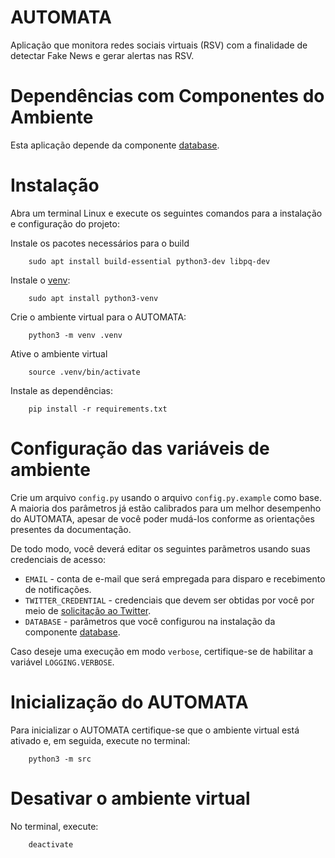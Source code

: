 # AUTOMATA

Aplicação que monitora redes sociais virtuais (RSV) com a finalidade de detectar Fake News e gerar alertas nas RSV.

# Dependências com Componentes do Ambiente
Esta aplicação depende da componente [database](https://github.com/projeto-confia/database).

# Instalação

Abra um terminal Linux e execute os seguintes comandos para a instalação e configuração do projeto:

Instale os pacotes necessários para o build

```
    sudo apt install build-essential python3-dev libpq-dev
```

Instale o [venv](https://docs.python.org/3/library/venv.html):

```
    sudo apt install python3-venv
```

Crie o ambiente virtual para o AUTOMATA:

```
    python3 -m venv .venv
```

Ative o ambiente virtual

```
    source .venv/bin/activate
```

Instale as dependências:

```
    pip install -r requirements.txt
```

# Configuração das variáveis de ambiente
Crie um arquivo `config.py` usando o arquivo `config.py.example` como base. A maioria dos parâmetros já estão calibrados para um melhor desempenho do AUTOMATA, apesar de você poder mudá-los conforme as orientações presentes da documentação.

De todo modo, você deverá editar os seguintes parãmetros usando suas credenciais de acesso:

* `EMAIL` - conta de e-mail que será empregada para disparo e recebimento de notificações.
* `TWITTER_CREDENTIAL` - credenciais que devem ser obtidas por você por meio de [solicitação ao Twitter](https://developer.twitter.com/en/docs/twitter-api/getting-started/getting-access-to-the-twitter-api).
* `DATABASE` - parâmetros que você configurou na instalação da componente [database](https://github.com/projeto-confia/database).

Caso deseje uma execução em modo `verbose`, certifique-se de habilitar a variável `LOGGING.VERBOSE`.

# Inicialização do AUTOMATA

Para inicializar o AUTOMATA certifique-se que o ambiente virtual está ativado e, em seguida, execute no terminal:

```
    python3 -m src
```

# Desativar o ambiente virtual

No terminal, execute:

```
    deactivate
```